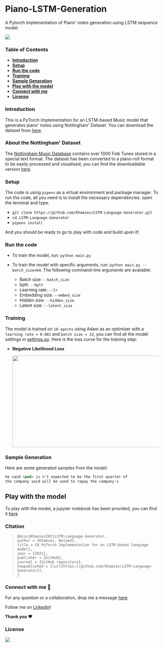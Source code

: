 # Piano-LSTM-Generation
A Pytorch Implementation of Piano' notes generation using LSTM sequence model.

![](/home/waleed/Desktop/papers/LSTM-Language-Generator/media/lstm_gen.png)

### Table of Contents

- **[Introduction](#Introduction)**
- **[Setup](#Setup)**
- [**Run the code**](#Run-the-code)
- **[Training](#Training)**
- **[Sample Generation](#Sample-Generation)**
- **[Play with the model](#Play-with-the-model)**
- **[Connect with me](#Connect-with-me)**
- **[License](#License)** 

### Introduction

This is a PyTorch Implementation for an LSTM-based Music model that generates piano' notes using Nottingham' Dataset. You can download the dataset from [here](http://www-ens.iro.umontreal.ca/~boulanni/icml2012).

### About the Nottingham' Dataset

The [Nottingham Music Database](http://abc.sourceforge.net/NMD/)  contains over 1000 Folk Tunes stored in a special text format. The dataset has been converted to a piano-roll format to be easily processed and visualised, you can find the downloadable version [here](http://www-ens.iro.umontreal.ca/~boulanni/Nottingham.pickle).

### Setup

The code is using `pipenv` as a virtual environment and package manager. To run the code, all you need is to install the necessary dependencies. open the terminal and type:

- `git clone https://github.com/Khamies/LSTM-Language-Generator.git` 
- `cd LSTM-Language-Generator`
- `pipenv install`

And you should be ready to go to play with code and build upon it!

### Run the code

- To train the model, run: `python main.py`

- To train the model with specific arguments, run: `python main.py --batch_size=64`. The following command-line arguments are available:
  - Batch size: `--batch_size`
  - bptt: `--bptt`
  - Learning rate: `--lr`
  - Embedding size: `--embed_size`
  - Hidden size: `--hidden_size`
  - Latent size: `--latent_size`

### Training

The model is trained on `10 epochs` using Adam as an optimizer with a `learning rate = 0.001` and `batch size = 32`, you can find all the model settings in [settings.py](https://github.com/Khamies/LSTM-Language-Generator/blob/main/settings.py). Here is the loss curve for the training step:

- **Negative Likelihood Loss**

  <img src="/home/waleed/Desktop/papers/LSTM-Language-Generator/media/nll_loss.jpg" align="center" height="300" width="500" >

### Sample Generation

Here are some generated samples from the model:

```markdown
he said <pad> is n't expected to be the first quarter of
the company said will be used to repay the company's
```

## Play with the model

To play with the model, a jupyter notebook has been provided, you can find it [here](https://github.com/Khamies/LSTM-Language-Generator/blob/main/Play_with_model.ipynb)

### Citation

> ```
> @misc{Khamies2021LSTM-Language-Generator,
> author = {Khamies, Waleed},
> title = {A PyTorch Implementation for an LSTM-based language model},
> year = {2021},
> publisher = {GitHub},
> journal = {GitHub repository},
> howpublished = {\url{https://github.com/Khamies/LSTM-Language-Generator}},
> }
> ```

### Connect with me :slightly_smiling_face:

For any question or a collaboration, drop me a message [here](mailto:khamiesw@outlook.com?subject=[GitHub]%20LSTM-Language-Generator%20Repo)

Follow me on [Linkedin](https://www.linkedin.com/in/khamiesw/)!

**Thank you :heart:**

### License 

![](https://img.shields.io/github/license/khamies/LSTM-Language-Generator)

